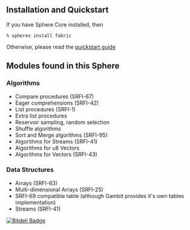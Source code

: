 ## Installation and Quickstart
If you have Sphere Core installed, then

    % spheres install fabric

Otherwise, please read the [quickstart guide](http://www.schemespheres.org/guides/en/quickstart)

## Modules found in this Sphere

### Algorithms

* Compare procedures (SRFI-67)
* Eager comprehensions (SRFI-42)
* List procedures (SRFI-1)
* Extra list procedures
* Reservoir sampling, random selection
* Shuffle algorithms
* Sort and Merge algorithms (SRFI-95)
* Algorithms for Streams (SRFI-41)
* Algorithms for u8 Vectors
* Algorithms for Vectors (SRFI-43)

### Data Structures

* Arrays (SRFI-63)
* Multi-dimensional Arrays (SRFI-25)
* SRFI-69 compatible table (although Gambit provides it's own tables implementation)
* Streams (SRFI-41)



[![Bitdeli Badge](https://d2weczhvl823v0.cloudfront.net/alvatar/sphere-fabric/trend.png)](https://bitdeli.com/free "Bitdeli Badge")

